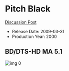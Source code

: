 # Pitch Black

[Discussion Post](https://www.avsforum.com/threads/bass-eq-for-filtered-movies.2995212/post-56885466)

* Release Date: 2009-03-31
* Production Year: 2000

## BD/DTS-HD MA 5.1

![img 0](https://i.imgur.com/aasUWGt.jpg)


